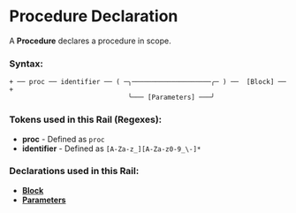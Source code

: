 
# Procedure Declaration

A **Procedure** declares a procedure in scope.

### Syntax:

    + ── proc ── identifier ── ( ─╮────────────────────╭─ ) ──  [Block] ── +
                                  ╰─── [Parameters] ───╯

### Tokens used in this Rail (Regexes):

- **proc** - Defined as `proc`
- **identifier** - Defined as `[A-Za-z_][A-Za-z0-9_\-]*`

### Declarations used in this Rail:

- [**Block**](ST-Block.md)
- [**Parameters**](DC-Parameters.md)
